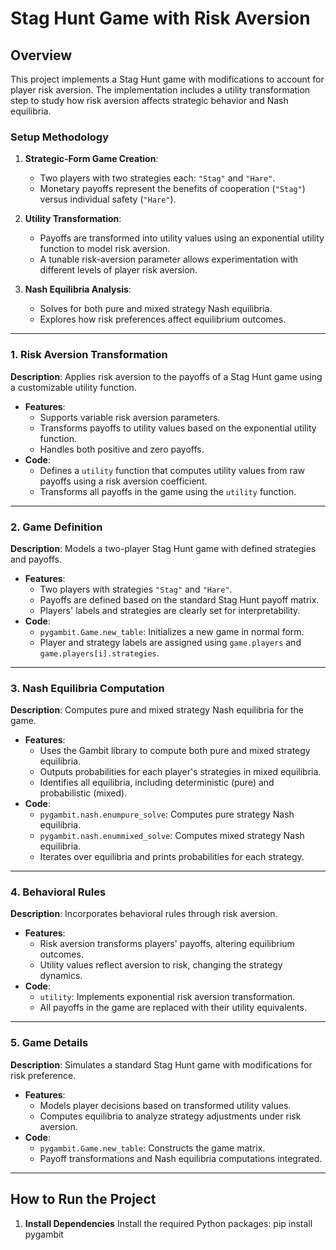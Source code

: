 # Stag Hunt Game with Risk Aversion

## **Overview**

This project implements a Stag Hunt game with modifications to account for player risk aversion. The implementation includes a utility transformation step to study how risk aversion affects strategic behavior and Nash equilibria.

### **Setup Methodology**

1. **Strategic-Form Game Creation**:
   - Two players with two strategies each: `"Stag"` and `"Hare"`.
   - Monetary payoffs represent the benefits of cooperation (`"Stag"`) versus individual safety (`"Hare"`).

2. **Utility Transformation**:
   - Payoffs are transformed into utility values using an exponential utility function to model risk aversion.
   - A tunable risk-aversion parameter allows experimentation with different levels of player risk aversion.

3. **Nash Equilibria Analysis**:
   - Solves for both pure and mixed strategy Nash equilibria.
   - Explores how risk preferences affect equilibrium outcomes.

---

### 1. **Risk Aversion Transformation**
**Description**: Applies risk aversion to the payoffs of a Stag Hunt game using a customizable utility function.
- **Features**:
  - Supports variable risk aversion parameters.
  - Transforms payoffs to utility values based on the exponential utility function.
  - Handles both positive and zero payoffs.
- **Code**:
  - Defines a `utility` function that computes utility values from raw payoffs using a risk aversion coefficient.
  - Transforms all payoffs in the game using the `utility` function.

---

### 2. **Game Definition**
**Description**: Models a two-player Stag Hunt game with defined strategies and payoffs.
- **Features**:
  - Two players with strategies `"Stag"` and `"Hare"`.
  - Payoffs are defined based on the standard Stag Hunt payoff matrix.
  - Players' labels and strategies are clearly set for interpretability.
- **Code**:
  - `pygambit.Game.new_table`: Initializes a new game in normal form.
  - Player and strategy labels are assigned using `game.players` and `game.players[i].strategies`.

---

### 3. **Nash Equilibria Computation**
**Description**: Computes pure and mixed strategy Nash equilibria for the game.
- **Features**:
  - Uses the Gambit library to compute both pure and mixed strategy equilibria.
  - Outputs probabilities for each player's strategies in mixed equilibria.
  - Identifies all equilibria, including deterministic (pure) and probabilistic (mixed).
- **Code**:
  - `pygambit.nash.enumpure_solve`: Computes pure strategy Nash equilibria.
  - `pygambit.nash.enummixed_solve`: Computes mixed strategy Nash equilibria.
  - Iterates over equilibria and prints probabilities for each strategy.

---

### 4. **Behavioral Rules**
**Description**: Incorporates behavioral rules through risk aversion.
- **Features**:
  - Risk aversion transforms players' payoffs, altering equilibrium outcomes.
  - Utility values reflect aversion to risk, changing the strategy dynamics.
- **Code**:
  - `utility`: Implements exponential risk aversion transformation.
  - All payoffs in the game are replaced with their utility equivalents.

---

### 5. **Game Details**
**Description**: Simulates a standard Stag Hunt game with modifications for risk preference.
- **Features**:
  - Models player decisions based on transformed utility values.
  - Computes equilibria to analyze strategy adjustments under risk aversion.
- **Code**:
  - `pygambit.Game.new_table`: Constructs the game matrix.
  - Payoff transformations and Nash equilibria computations integrated.

---

## **How to Run the Project**
1. **Install Dependencies**
   Install the required Python packages:
   pip install pygambit


